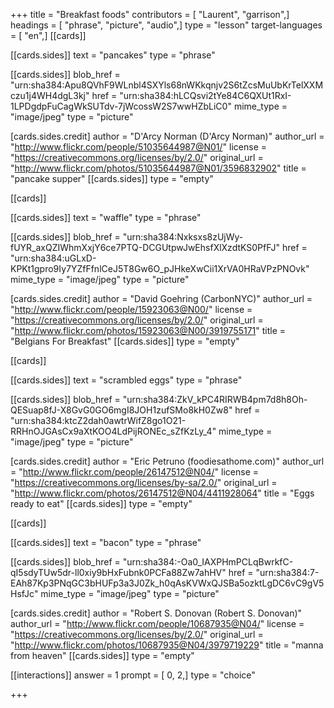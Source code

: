 +++
title = "Breakfast foods"
contributors = [ "Laurent", "garrison",]
headings = [ "phrase", "picture", "audio",]
type = "lesson"
target-languages = [ "en",]
[[cards]]

[[cards.sides]]
text = "pancakes"
type = "phrase"

[[cards.sides]]
blob_href = "urn:sha384:Apu8QVhF9WLnbl4SXYls68nWKkqnjv2S6tZcsMuUbKrTelXXMczu1j4WH4dgL3kj"
href = "urn:sha384:hLCQsvi2tYe84C6QXUt1RxI-1LPDgdpFuCagWkSUTdv-7jWcossW2S7wwHZbLiC0"
mime_type = "image/jpeg"
type = "picture"

[cards.sides.credit]
author = "D'Arcy Norman (D'Arcy Norman)"
author_url = "http://www.flickr.com/people/51035644987@N01/"
license = "https://creativecommons.org/licenses/by/2.0/"
original_url = "http://www.flickr.com/photos/51035644987@N01/3596832902"
title = "pancake supper"
[[cards.sides]]
type = "empty"

[[cards]]

[[cards.sides]]
text = "waffle"
type = "phrase"

[[cards.sides]]
blob_href = "urn:sha384:Nxksxs8zUjWy-fUYR_axQZIWhmXxjY6ce7PTQ-DCGUtpwJwEhsfXlXzdtKS0PfFJ"
href = "urn:sha384:uGLxD-KPKt1gpro9Iy7YZfFfnlCeJ5T8Gw6O_pJHkeXwCii1XrVA0HRaVPzPNOvk"
mime_type = "image/jpeg"
type = "picture"

[cards.sides.credit]
author = "David Goehring (CarbonNYC)"
author_url = "http://www.flickr.com/people/15923063@N00/"
license = "https://creativecommons.org/licenses/by/2.0/"
original_url = "http://www.flickr.com/photos/15923063@N00/3919755171"
title = "Belgians For Breakfast"
[[cards.sides]]
type = "empty"

[[cards]]

[[cards.sides]]
text = "scrambled eggs"
type = "phrase"

[[cards.sides]]
blob_href = "urn:sha384:ZkV_kPC4RIRWB4pm7d8h8Oh-QESuap8fJ-X8GvG0GO6mgI8JOH1zufSMo8kH0Zw8"
href = "urn:sha384:ktcZ2dah0awtrWifZ8go1O21-RRHnOJGAsCx9aXtKOO4LdPijRONEc_sZfKzLy_4"
mime_type = "image/jpeg"
type = "picture"

[cards.sides.credit]
author = "Eric Petruno (foodiesathome.com)"
author_url = "http://www.flickr.com/people/26147512@N04/"
license = "https://creativecommons.org/licenses/by-sa/2.0/"
original_url = "http://www.flickr.com/photos/26147512@N04/4411928064"
title = "Eggs ready to eat"
[[cards.sides]]
type = "empty"

[[cards]]

[[cards.sides]]
text = "bacon"
type = "phrase"

[[cards.sides]]
blob_href = "urn:sha384:-Oa0_IAXPHmPCLqBwrkfC-qI5sdyTUw5dr-ll0xiy9bHxFubnk0PCFa88Zw7ahHV"
href = "urn:sha384:7-EAh87Kp3PNqGC3bHUFp3a3J0Zk_h0qAsKVWxQJSBa5ozktLgDC6vC9gV5HsfJc"
mime_type = "image/jpeg"
type = "picture"

[cards.sides.credit]
author = "Robert S. Donovan (Robert S. Donovan)"
author_url = "http://www.flickr.com/people/10687935@N04/"
license = "https://creativecommons.org/licenses/by/2.0/"
original_url = "http://www.flickr.com/photos/10687935@N04/3979719229"
title = "manna from heaven"
[[cards.sides]]
type = "empty"

[[interactions]]
answer = 1
prompt = [ 0, 2,]
type = "choice"

+++
